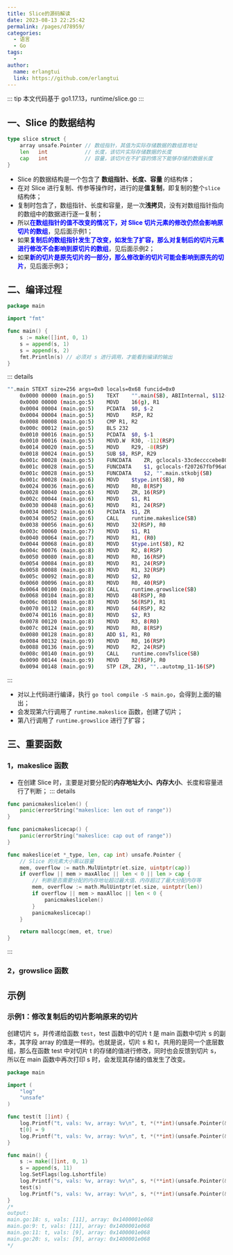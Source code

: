 ```yaml
---
title: Slice的源码解读
date: 2023-08-13 22:25:42
permalink: /pages/d78959/
categories:
  - 语言
  - Go
tags:
  - 
author: 
  name: erlangtui
  link: https://github.com/erlangtui
---
```


::: tip
本文代码基于 go1.17.13，runtime/slice.go
:::
## 一、Slice 的数据结构
```go
type slice struct {
	array unsafe.Pointer // 数组指针，其值为实际存储数据的数组首地址
	len   int            // 长度，该切片实际存储数据的长度
	cap   int            // 容量，该切片在不扩容的情况下能够存储的数据长度
}
```
* Slice 的数据结构是一个包含了 **数组指针、长度、容量** 的结构体；
* 在对 Slice 进行复制、传参等操作时，进行的是**值复制**，即复制的整个`slice`结构体；
* 复制时包含了，数组指针、长度和容量，是一次**浅拷贝**，没有对数组指针指向的数组中的数据进行逐一复制；
* 所以<span style="color: blue;">**在数组指针的值不改变的情况下，对 Slice 切片元素的修改仍然会影响原切片的数组**</span>，见后面示例1；
* 如果<span style="color: blue;">**复制后的数组指针发生了改变，如发生了扩容，那么对复制后的切片元素进行修改不会影响到原切片的数组**</span>，见后面示例2；
* 如果<span style="color: blue;">**新的切片是原先切片的一部分，那么修改新的切片可能会影响到原先的切片**</span>，见后面示例3；

## 二、编译过程
```go
package main

import "fmt"

func main() {
	s := make([]int, 0, 1)
	s = append(s, 1)
	s = append(s, 2)
	fmt.Println(s) // 必须对 s 进行调用，才能看到编译的输出
}
```
::: details
```sh
"".main STEXT size=256 args=0x0 locals=0x68 funcid=0x0
	0x0000 00000 (main.go:5)	TEXT	"".main(SB), ABIInternal, $112-0
	0x0000 00000 (main.go:5)	MOVD	16(g), R1
	0x0004 00004 (main.go:5)	PCDATA	$0, $-2
	0x0004 00004 (main.go:5)	MOVD	RSP, R2
	0x0008 00008 (main.go:5)	CMP	R1, R2
	0x000c 00012 (main.go:5)	BLS	232
	0x0010 00016 (main.go:5)	PCDATA	$0, $-1
	0x0010 00016 (main.go:5)	MOVD.W	R30, -112(RSP)
	0x0014 00020 (main.go:5)	MOVD	R29, -8(RSP)
	0x0018 00024 (main.go:5)	SUB	$8, RSP, R29
	0x001c 00028 (main.go:5)	FUNCDATA	ZR, gclocals·33cdeccccebe80329f1fdbee7f5874cb(SB)
	0x001c 00028 (main.go:5)	FUNCDATA	$1, gclocals·f207267fbf96a0178e8758c6e3e0ce28(SB)
	0x001c 00028 (main.go:5)	FUNCDATA	$2, "".main.stkobj(SB)
	0x001c 00028 (main.go:6)	MOVD	$type.int(SB), R0
	0x0024 00036 (main.go:6)	MOVD	R0, 8(RSP)
	0x0028 00040 (main.go:6)	MOVD	ZR, 16(RSP)
	0x002c 00044 (main.go:6)	MOVD	$1, R1
	0x0030 00048 (main.go:6)	MOVD	R1, 24(RSP)
	0x0034 00052 (main.go:6)	PCDATA	$1, ZR
	0x0034 00052 (main.go:6)	CALL	runtime.makeslice(SB)
	0x0038 00056 (main.go:6)	MOVD	32(RSP), R0
	0x003c 00060 (main.go:7)	MOVD	$1, R1
	0x0040 00064 (main.go:7)	MOVD	R1, (R0)
	0x0044 00068 (main.go:8)	MOVD	$type.int(SB), R2
	0x004c 00076 (main.go:8)	MOVD	R2, 8(RSP)
	0x0050 00080 (main.go:8)	MOVD	R0, 16(RSP)
	0x0054 00084 (main.go:8)	MOVD	R1, 24(RSP)
	0x0058 00088 (main.go:8)	MOVD	R1, 32(RSP)
	0x005c 00092 (main.go:8)	MOVD	$2, R0
	0x0060 00096 (main.go:8)	MOVD	R0, 40(RSP)
	0x0064 00100 (main.go:8)	CALL	runtime.growslice(SB)
	0x0068 00104 (main.go:8)	MOVD	48(RSP), R0
	0x006c 00108 (main.go:8)	MOVD	56(RSP), R1
	0x0070 00112 (main.go:8)	MOVD	64(RSP), R2
	0x0074 00116 (main.go:8)	MOVD	$2, R3
	0x0078 00120 (main.go:8)	MOVD	R3, 8(R0)
	0x007c 00124 (main.go:9)	MOVD	R0, 8(RSP)
	0x0080 00128 (main.go:8)	ADD	$1, R1, R0
	0x0084 00132 (main.go:9)	MOVD	R0, 16(RSP)
	0x0088 00136 (main.go:9)	MOVD	R2, 24(RSP)
	0x008c 00140 (main.go:9)	CALL	runtime.convTslice(SB)
	0x0090 00144 (main.go:9)	MOVD	32(RSP), R0
	0x0094 00148 (main.go:9)	STP	(ZR, ZR), ""..autotmp_11-16(SP)
```
:::
* 对以上代码进行编译，执行 `go tool compile -S main.go`，会得到上面的输出；
* 会发现第六行调用了 `runtime.makeslice` 函数，创建了切片；
* 第八行调用了 `runtime.growslice` 进行了扩容；

## 三、重要函数
### 1，makeslice 函数
* 在创建 Slice 时，主要是对要分配的**内存地址大小、内存大小**、长度和容量进行了判断；
::: details
```go
func panicmakeslicelen() {
	panic(errorString("makeslice: len out of range"))
}

func panicmakeslicecap() {
	panic(errorString("makeslice: cap out of range"))
}

func makeslice(et *_type, len, cap int) unsafe.Pointer {
	// Slice 的元素大小乘以容量
	mem, overflow := math.MulUintptr(et.size, uintptr(cap))
	if overflow || mem > maxAlloc || len < 0 || len > cap {
		// 判断是否需要分配的内存地址超过最大值、内存超过了最大分配内存等
		mem, overflow := math.MulUintptr(et.size, uintptr(len))
		if overflow || mem > maxAlloc || len < 0 {
			panicmakeslicelen()
		}
		panicmakeslicecap()
	}

	return mallocgc(mem, et, true)
}
```
:::
### 2，growslice 函数


## 示例
### 示例1：修改复制后的切片影响原来的切片

<span>创建切片 s，并传递给函数 `test`，test 函数中的切片 t 是 main 函数中切片 s 的副本，其字段 array 的值是一样的。也就是说，切片 s 和 t，共用的是同一个底层数组，那么在函数 test 中对切片 t 的存储的值进行修改，同时也会反馈到切片 s，所以在 main 函数中再次打印 s 时，会发现其存储的值发生了改变。</span>

```go
package main

import (
	"log"
	"unsafe"
)

func test(t []int) {
	log.Printf("t, vals: %v, array: %v\n", t, *(**int)(unsafe.Pointer(&t)))
	t[0] = 9
	log.Printf("t, vals: %v, array: %v\n", t, *(**int)(unsafe.Pointer(&t)))
}

func main() {
	s := make([]int, 0, 1)
	s = append(s, 11)
	log.SetFlags(log.Lshortfile)
	log.Printf("s, vals: %v, array: %v\n", s, *(**int)(unsafe.Pointer(&s))) // 对 array 取值，其值是数组的地址
	test(s)
	log.Printf("s, vals: %v, array: %v\n", s, *(**int)(unsafe.Pointer(&s)))
}
/*
output:
main.go:18: s, vals: [11], array: 0x1400001e068
main.go:9: t, vals: [11], array: 0x1400001e068
main.go:11: t, vals: [9], array: 0x1400001e068
main.go:20: s, vals: [9], array: 0x1400001e068
*/

```